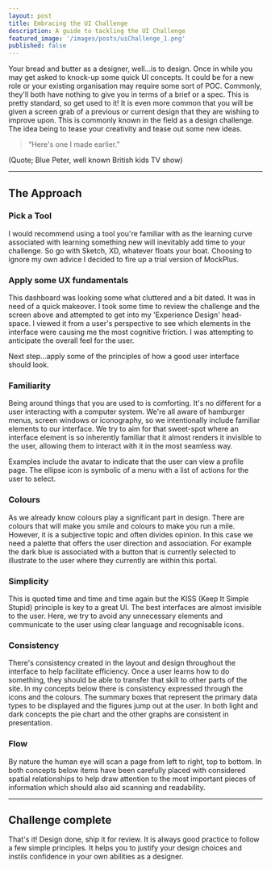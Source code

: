 ```yaml
---
layout: post
title: Embracing the UI Challenge
description: A guide to tackling the UI Challenge
featured_image: '/images/posts/uiChallenge_1.png'
published: false
---
```


Your bread and butter as a designer, well...is to design.  Once in while you may get asked to knock-up some quick UI concepts.  It could be for a new role or your existing organisation may require some sort of POC.  Commonly, they'll both have nothing to give you in terms of a brief or a spec.  This is pretty standard, so get used to it!  It is even more common that you will be given a screen grab of a previous or current design that they are wishing to improve upon.  This is commonly known in the field as a design challenge.  The idea being to tease your creativity and tease out some new ideas.

> “Here's one I made earlier.”

(Quote; Blue Peter, well known British kids TV show)

---

## The Approach

### Pick a Tool

I would recommend using a tool you're familiar with as the learning curve associated with learning something new will inevitably add time to your challenge. So go with Sketch, XD, whatever floats your boat. Choosing to ignore my own advice I decided to fire up a trial version of MockPlus.

### Apply some UX fundamentals
This dashboard was looking some what cluttered and a bit dated.  It was in need of a quick makeover.  I took some time to review the challenge and the screen above and attempted to get into my 'Experience Design' head-space.  I viewed it from a user's perspective to see which elements in the interface were causing me the most cognitive friction.  I was attempting to anticipate the overall feel for the user.

Next step...apply some of the principles of how a good user interface should look.

### Familiarity
Being around things that you are used to is comforting.  It's no different for a user interacting with a computer system.  We're all aware of hamburger menus, screen windows or iconography, so we intentionally include familiar elements to our interface.  We try to aim for that sweet-spot where an interface element is so inherently familiar that it almost renders it invisible to the user, allowing them to interact with it in the most seamless way.

Examples include the avatar to indicate that the user can view a profile page.  The ellipse icon is symbolic of a menu with a list of actions for the user to select.

### Colours
As we already know colours play a significant part in design.  There are colours that will make you smile and colours to make you run a mile.  However, it is a subjective topic and often divides opinion.  In this case we need a palette that offers the user direction and association.  For example the dark blue is associated with a button that is currently selected to illustrate to the user where they currently are within this portal.

### Simplicity
This is quoted time and time and time again but the KISS (Keep It Simple Stupid) principle is key to a great UI.  The best interfaces are almost invisible to the user.  Here, we try to avoid any unnecessary elements and communicate to the user using clear language and recognisable icons.

### Consistency
There's consistency created in the layout and design throughout the interface to help facilitate efficiency. Once a user learns how to do something, they should be able to transfer that skill to other parts of the site.  In my concepts below there is consistency expressed through the icons and the colours.  The summary boxes that represent the primary data types to be displayed and the figures jump out at the user.  In both light and dark concepts the pie chart and the other graphs are consistent in presentation.

### Flow
By nature the human eye will scan a page from left to right, top to bottom.  In both concepts below items have been carefully placed with considered spatial relationships to help draw attention to the most important pieces of information which should also aid scanning and readability.

---

## Challenge complete
That's it! Design done, ship it for review.  It is always good practice to follow a few simple principles.  It helps you to justify your design choices and instils confidence in your own abilities as a designer.
